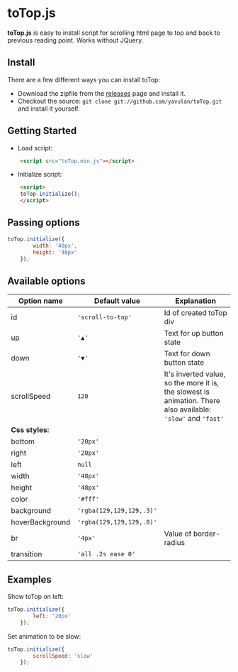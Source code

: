 # toTop.js

**toTop.js** is easy to install script for scrolling html page to top and back to previous reading point. Works without JQuery.

## Install
There are a few different ways you can install toTop:

* Download the zipfile from the [releases](https://github.com/yavulan/toTop/releases) page and install it. 
* Checkout the source: `git clone git://github.com/yavulan/toTop.git` and install it yourself.
   
## Getting Started
* Load script:
```HTML
    <script src="toTop.min.js"></script>
```

* Initialize script:

```HTML
    <script>
    toTop.initialize();
    </script>
```

## Passing options

```JavaScript
toTop.initialize({
        width: '40px',
        height: '40px'
    });
```


## Available options

| Option name | Default value  | Explanation |
| ------- |------------| ------------|
| id     | `'scroll-to-top'` | Id of created toTop div |
| up    | `'▲'`       |   Text for up button state |
| down | `'▼'`        |    Text for down button state  |
| scrollSpeed | `120`        |  It's inverted value, so the more it is, the slowest is animation. There also available: `'slow'` and `'fast'` |
| **Css styles:**      |
| bottom | `'20px'`        |    |
| right | `'20px'`        |    |
| left | `null`       |    |
| width | `'48px'`        |    |
| height | `'48px'`      |     |
| color | `'#fff'`       |    |
| background | `'rgba(129,129,129,.3)'`        |    |
| hoverBackground | `'rgba(129,129,129,.8)'`        |    |
| br             | `'4px'`      |   Value of border-radius |
| transition | `'all .2s ease 0'`       |    |


## Examples

Show toTop on left:

```JavaScript
toTop.initialize({
        left: '20px'
    });
```

Set animation to be slow:

```JavaScript
toTop.initialize({
        scrollSpeed: 'slow'
    });
```
